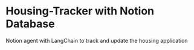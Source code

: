 # Housing-Tracker with Notion Database
Notion agent with LangChain to track and update the housing application
